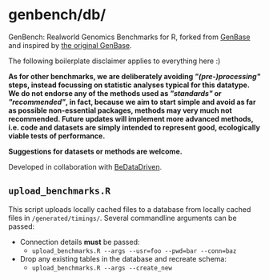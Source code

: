 # genbench/db/

GenBench: Realworld Genomics Benchmarks for R, forked from <a href= "https://github.com/hannesmuehleisen/genbase">GenBase</a> and inspired by [the original GenBase](https://github.com/mitdbg/genbase).

The following boilerplate disclaimer applies to everything here :)

__As for other benchmarks, we are deliberately avoiding *"(pre-)processing"* steps, instead focussing on statistic analyses typical for this datatype. We do not endorse any of the methods used as *"standards"* or *"recommended"*, in fact, because we aim to start simple and avoid as far as possible non-essential packages, methods may very much not recommended. Future updates will implement more advanced methods, i.e. code and datasets are simply intended to represent good, ecologically viable tests of performance.__ 

__Suggestions for datasets or methods are welcome.__

Developed in collaboration with <a href= "https://www.bedatadriven.com">BeDataDriven</a>.

## `upload_benchmarks.R`
This script uploads locally cached files to a database from locally cached files in `/generated/timings/`. Several commandline arguments can be passed:
* Connection details **must** be passed:
  * `upload_benchmarks.R --args --usr=foo --pwd=bar --conn=baz`
* Drop any existing tables in the database and recreate schema:
  * `upload_benchmarks.R --args --create_new`
